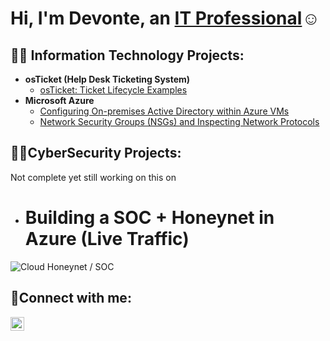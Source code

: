 <h1>Hi, I'm Devonte, an <a href="https://www.linkedin.com/in/devonte-j-carmon">IT Professional</a>☺</h1>

<h2>👨‍💻 Information Technology Projects:</h2>

- <b>osTicket (Help Desk Ticketing System)</b>
  - [osTicket: Ticket Lifecycle Examples](https://github.com/DevonteCarmon/ticket-lifecycle)
- <b>Microsoft Azure</b>
  - [Configuring On-premises Active Directory within Azure VMs](https://github.com/DevonteCarmon/configure-ad)
  - [Network Security Groups (NSGs) and Inspecting Network Protocols](https://github.com/DevonteCarmon/azure-network-protocols)

 <h2>👨‍💻CyberSecurity Projects:</h2> Not complete yet still working on this on 
  
  - # Building a SOC + Honeynet in Azure (Live Traffic)
![Cloud Honeynet / SOC](https://i.imgur.com/ZWxe03e.jpg)

<h2>🤳Connect with me:</h2>


[<img align="left" alt="Devonte | LinkedIn" width="22px" src="https://cdn.jsdelivr.net/npm/simple-icons@v3/icons/linkedin.svg" />][linkedin]




[linkedin]: https://www.linkedin.com/in/devonte-j-carmon
